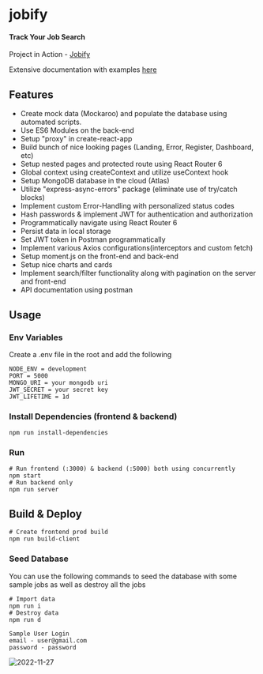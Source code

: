 # jobify

#### Track Your Job Search

Project in Action - [Jobify](https://jobify-7qh9.onrender.com)

Extensive documentation with examples [here](https://documenter.getpostman.com/view/20805847/2s8YsxuB4B)

## Features


- Create mock data (Mockaroo) and populate the database using automated scripts.
- Use ES6 Modules on the back-end
- Setup "proxy" in create-react-app
- Build bunch of nice looking pages (Landing, Error, Register, Dashboard, etc)
- Setup nested pages and protected route using React Router 6
- Global context using createContext and utilize useContext hook
- Setup MongoDB database in the cloud (Atlas)
- Utilize "express-async-errors" package (eliminate use of try/catch blocks)
- Implement custom Error-Handling with personalized status codes
- Hash passwords & implement JWT for authentication and authorization
- Programmatically navigate using React Router 6
- Persist data in local storage
- Set JWT token in Postman programmatically
- Implement various Axios configurations(interceptors and custom fetch)
- Setup moment.js on the front-end and back-end
- Setup nice charts and cards
- Implement search/filter functionality along with pagination on the server and front-end
- API documentation using postman

## Usage

### Env Variables

Create a .env file in the root and add the following

```
NODE_ENV = development
PORT = 5000
MONGO_URI = your mongodb uri
JWT_SECRET = your secret key
JWT_LIFETIME = 1d
```

### Install Dependencies (frontend & backend)

```
npm run install-dependencies
```

### Run

```
# Run frontend (:3000) & backend (:5000) both using concurrently
npm start
# Run backend only
npm run server
```

## Build & Deploy

```
# Create frontend prod build
npm run build-client
```

### Seed Database

You can use the following commands to seed the database with some sample jobs as well as destroy all the jobs

```
# Import data
npm run i
# Destroy data
npm run d
```

```
Sample User Login
email - user@gmail.com
password - password
```
![2022-11-27](https://user-images.githubusercontent.com/88419331/204122130-153e0fdc-411d-413e-8900-4b0c805642f6.png)
